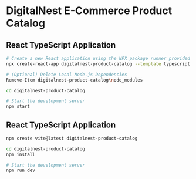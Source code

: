 # DigitalNest E-Commerce Product Catalog

## React TypeScript Application

```bash
# Create a new React application using the NPX package runner provided by Node.js
npx create-react-app digitalnest-product-catalog --template typescript

# (Optional) Delete Local Node.js Dependencies
Remove-Item digitalnest-product-catalog\node_modules

cd digitalnest-product-catalog

# Start the development server
npm start
```

## React TypeScript Application

```bash
npm create vite@latest digitalnest-product-catalog

cd digitalnest-product-catalog
npm install

# Start the development server
npm run dev
```
